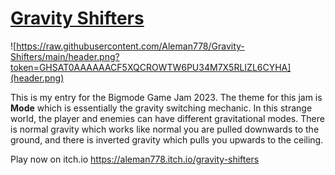 # [Gravity Shifters](https://aleman778.itch.io/gravity-shifters)

![https://raw.githubusercontent.com/Aleman778/Gravity-Shifters/main/header.png?token=GHSAT0AAAAAACF5XQCROWTW6PU34M7X5RLIZL6CYHA](header.png)

This is my entry for the Bigmode Game Jam 2023. The theme for this jam is **Mode** which is essentially the gravity switching mechanic. In this strange world, the player and enemies can have different gravitational modes. There is normal gravity which works like normal you are pulled downwards to the ground, and there is inverted gravity which pulls you upwards to the ceiling.

Play now on itch.io https://aleman778.itch.io/gravity-shifters
